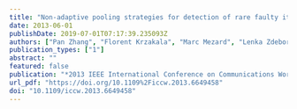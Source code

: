 ```yaml
---
title: "Non-adaptive pooling strategies for detection of rare faulty items"
date: 2013-06-01
publishDate: 2019-07-01T07:17:39.235093Z
authors: ["Pan Zhang", "Florent Krzakala", "Marc Mezard", "Lenka Zdeborova"]
publication_types: ["1"]
abstract: ""
featured: false
publication: "*2013 IEEE International Conference on Communications Workshops (ICC)*"
url_pdf: "https://doi.org/10.1109%2Ficcw.2013.6649458"
doi: "10.1109/iccw.2013.6649458"
---
```


